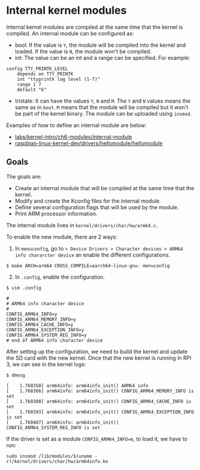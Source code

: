 
# Internal kernel modules

Internal kernel modules are compiled at the same time that the kernel is compiled.
An internal module can be configured as:

- bool: If the value is `Y`, the module will be compiled into the kernel and
        loaded. If the value is `N`, the module won't be compiled.
- int: The value can be an int and a range can be specified. For example:

```
config TTY_PRINTK_LEVEL
	depends on TTY_PRINTK
	int "ttyprintk log level (1-7)"
	range 1 7
	default "6"
```

- tristate: It can have the values `Y`, `N` and `M`. The `Y` and `N` values
        means the same as in `boot`. `M` means that the module will be compiled
        but it won't be part of the kernel binary. The module can be uploaded
        using `insmod`.


Examples of how to define an internal module are below:

- [labs/kernel-intro/ch6-modules/internal-module](https://github.com/jcyesc/linux-kernel-development-101/commit/b45eda0c2f783686e9fa181aded60a52068998a0)
- [raspbian-linux-kernel-dev/drivers/hellomodule/hellomodule](https://github.com/jcyesc/raspbian-linux-kernel-dev/commit/a275d67dd8fcc68a426dd18a88c9d03464bf3837)

## Goals

The goals are:

- Create an internal module that will be compiled at the same time that the kernel.
- Modify and create the Kconfig files for the internal module.
- Define several configuration flags that will be used by the module.
- Print ARM processor information.

The internal module lives in `kernel/drivers/char/hw/arm64.c`.

To enable the new module, there are 2 ways:

1. In `menuconfig`, go to `> Device Drivers > Character devices > ARM64 info chararcter device`
an enable the different configurations.

```shell
$ make ARCH=arm64 CROSS_COMPILE=aarch64-linux-gnu- menuconfig
```
2. In `.config`, enable the configuration.


```shell
$ vim .config

#
# ARM64 info character device
#
CONFIG_ARM64_INFO=y
CONFIG_ARM64_MEMORY_INFO=y
CONFIG_ARM64_CACHE_INFO=y
CONFIG_ARM64_EXCEPTION_INFO=y
CONFIG_ARM64_SYSTEM_REG_INFO=y
# end of ARM64 info character device

```

After setting up the configuration, we need to build the kernel and update
the SD card with the new kernel. Once that the new kernel is running in RPI 3,
we can see in the kernel logs:

```shell
$ dmesg

[    1.760350] arm64info: arm64info_init() ARM64 info
[    1.760366] arm64info: arm64info_init() CONFIG_ARM64_MEMORY_INFO is set
[    1.760380] arm64info: arm64info_init() CONFIG_ARM64_CACHE_INFO is set
[    1.760393] arm64info: arm64info_init() CONFIG_ARM64_EXCEPTION_INFO is set
[    1.760407] arm64info: arm64info_init() CONFIG_ARM64_SYSTEM_REG_INFO is set

```

If the driver is set as a module `CONFIG_ARM64_INFO=m`, to load it, we
have to run:

```shell
sudo insmod /lib/modules/$(uname -r)/kernel/drivers/char/hw/arm64info.ko
```

